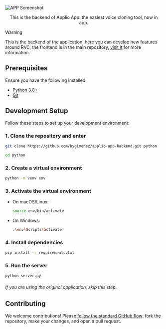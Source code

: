 ![APP Screenshot](https://i.imgur.com/RSFLuaL.png)
<p align="center">
  This is the backend of Applio App: the easiest voice cloning tool, now in app.
</p>

> [!WARNING]  
> This is the backend of the application, here you can develop new features around RVC, the frontend is in the main repository, [visit it](https://github.com/bygimenez/applio-app) for more information.

## Prerequisites

Ensure you have the following installed:

- [Python 3.8+](https://www.python.org/downloads/)
- [Git](https://git-scm.com/)

## Development Setup

Follow these steps to set up your development environment:

### 1. Clone the repository and enter
```bash
git clone https://github.com/bygimenez/applio-app-backend.git python
```
```bash
cd python
```

### 2. Create a virtual environment
```bash
python -m venv env
```

### 3. Activate the virtual environment

- On macOS/Linux:
  ```bash
  source env/bin/activate
  ```
- On Windows:
  ```bash
  .\env\Scripts\activate
  ```

### 4. Install dependencies
```bash
pip install -r requirements.txt
```

### 5. Run the server
```bash
python server.py
```
###### If you are using the original application, skip this step.

## Contributing

We welcome contributions! Please [follow the standard GitHub flow](https://daily.dev/es/blog/contributing-to-open-source-github-a-beginners-guide): fork the repository, make your changes, and open a pull request. 
